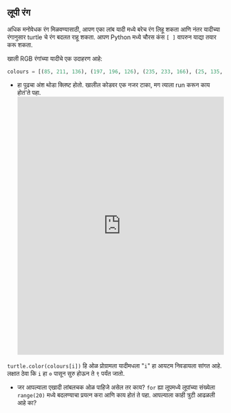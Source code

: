 ## लूपी रंग

अधिक मनोवेधक रंग मिळवण्यासाठी, आपण एका लांब यादी मध्ये बरेच रंग लिहू शकता आणि नंतर यादीच्या रंगानुसार turtle चे रंग बदलत राहू शकता. आपण Python मध्ये चौरस कंस `[ ]` वापरुन याद्या तयार करू शकता.

खाली RGB रंगांच्या यादीचे एक उदाहरण आहे:

```python
colours = [(85, 211, 136), (197, 196, 126), (235, 233, 166), (25, 135, 222), (211, 64, 159), (159, 165, 106), (178, 160, 125), (36, 192, 70), (231, 184, 204), (63, 203, 219)]
```

- हा पुढचा अंश थोडा क्लिष्ट होतो. खालील कोडवर एक नजर टाका, मग त्याला run करून काय होतं'ते पहा. <iframe src="https://trinket.io/embed/python/d58123d315" width="100%" height="600" frameborder="0" marginwidth="0" marginheight="0" allowfullscreen></iframe> 

`turtle.color(colours[i])` हि ओळ प्रोग्रामला यादीमधला "`i`" हा आयटम निवडायला सांगत आहे. लक्षात ठेवा कि `i` हा ० पासून सुरु होऊन ते ९ पर्यंत जातो.

- जर आपल्याला एखादी लांबलचक ओळ पाहिजे असेल तर काय? `for` ह्या लूपमध्ये लूपांच्या संख्येला `range(20)` मध्ये बदलण्याचा प्रयत्न करा आणि काय होतं ते पहा. आपल्याला काही त्रुटी आढळली आहे का?